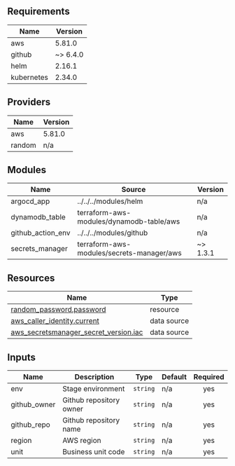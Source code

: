 <!-- BEGIN_TF_DOCS -->
## Requirements

| Name | Version |
|------|---------|
| aws | 5.81.0 |
| github | ~> 6.4.0 |
| helm | 2.16.1 |
| kubernetes | 2.34.0 |

## Providers

| Name | Version |
|------|---------|
| aws | 5.81.0 |
| random | n/a |

## Modules

| Name | Source | Version |
|------|--------|---------|
| argocd\_app | ../../../modules/helm | n/a |
| dynamodb\_table | terraform-aws-modules/dynamodb-table/aws | n/a |
| github\_action\_env | ../../../modules/github | n/a |
| secrets\_manager | terraform-aws-modules/secrets-manager/aws | ~> 1.3.1 |

## Resources

| Name | Type |
|------|------|
| [random_password.password](https://registry.terraform.io/providers/hashicorp/random/latest/docs/resources/password) | resource |
| [aws_caller_identity.current](https://registry.terraform.io/providers/hashicorp/aws/5.81.0/docs/data-sources/caller_identity) | data source |
| [aws_secretsmanager_secret_version.iac](https://registry.terraform.io/providers/hashicorp/aws/5.81.0/docs/data-sources/secretsmanager_secret_version) | data source |

## Inputs

| Name | Description | Type | Default | Required |
|------|-------------|------|---------|:--------:|
| env | Stage environment | `string` | n/a | yes |
| github\_owner | Github repository owner | `string` | n/a | yes |
| github\_repo | Github repository name | `string` | n/a | yes |
| region | AWS region | `string` | n/a | yes |
| unit | Business unit code | `string` | n/a | yes |
<!-- END_TF_DOCS -->